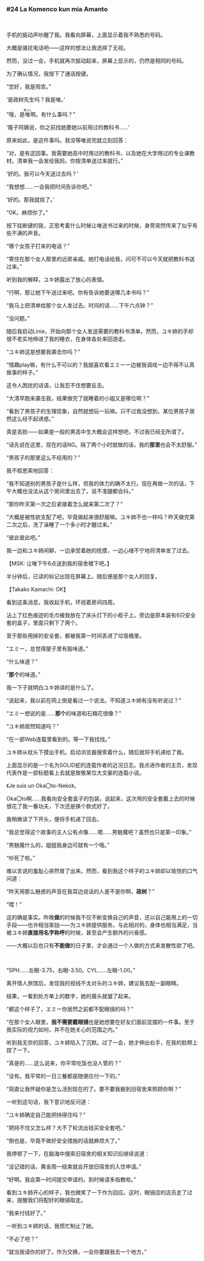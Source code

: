 ### #24 La Komenco kun mia Amanto

&emsp;

手机的振动声吵醒了我。我看向屏幕，上面显示着我不熟悉的号码。

大概是骚扰电话吧——这样的想法让我选择了无视。

然而，没过一会，手机就再次振动起来，屏幕上显示的，仍然是相同的号码。

为了确认情况，我按下了通话按键。

“您好，我是雨宫。”

‘是政树先生吗？我是唯。’

“哦，是<ruby><rb>唯</rb><rt>唯さん</rt></ruby>啊。有什么事吗？”

‘隆子阿姨说，你之前找她要她以前用过的教科书……’

原来如此，是这件事吗。我没等唯说完就立刻回答：

“对，是有这回事。我需要她高中时用过的教科书，以及她在大学用过的专业课教材。清单我一会发给我妈，你按清单送过来就行。”

‘好的。我可以今天送过去吗？’

“我想想……一会我把时间告诉你吧。”

‘好的。那我就挂了。’

“OK。麻烦你了。”

按下挂断键的我，正思考着什么时候让唯送书过来的时候，身旁突然传来了似乎有些不满的声音。

“哪个女孩子打来的电话？”

“寄住在那个女人那里的远房亲戚。她打电话给我，问可不可以今天就把教科书送过来。”

听到我的解释，ユキ姉露出了放心的表情。

“行啊，那让她下午送过来吧。你有告诉她要送哪几本书吗？”

“我马上把清单给那个女人发过去。时间的话……下午六点钟？”

“没问题。”

随后我启动Linie，开始向那个女人发送需要的教科书清单。然而，ユキ姉的手却很不老实地伸进了我的睡衣，在身体各处来回游走。

“ユキ姉这是想要我袭击你吗？”

“情趣play嘛，有什么不可以的？我就喜欢看エミー一边被我调戏一边不得不认真做事的样子。”

这令人困扰的话语，让我忍不住想要反击。

“大清早跑来袭击我，结果做完了就睡着的小姐又是哪位啊？”

“看到了男孩子的生理现象，自然就想玩一玩嘛。只不过我没想到，某位男孩子居然这么经不起诱惑。”

真是丢脸——如果是一般的男高中生大概会这样想吧，不过我已经无所谓了。

“话先说在这里，现在的话NG。隔了两个小时就做的话，我的**那里**也会不太舒服。”

“男孩子的那里这么不经用的？”

我不假思索地回答：

“我不知道别的男孩子是什么样，但我的体力的确不太行。现在再做一次的话，下午大概也没法从这个房间里出去了。说不准腿都会抖。”

“那你昨天第一次之后紧接着怎么就来第二次了？”

“大概是被性欲支配了吧，毕竟做起来很舒服嘛。ユキ姉不也一样吗？昨天做完第二次之后，洗了澡睡了一个多小时才醒过来。”

“彼此彼此吧。”

我一边和ユキ姉闲聊，一边承受着她的抚摸，一边心绪不宁地将清单发了过去。

【MSK: 让唯下午6点送到我的宿舍楼下吧。】

半分钟后，已读的标记出现在屏幕上。随后便是那个女人的回复。

【Takako Kamachi: OK】

看到这条消息，我收起手机，环视着房间四周。

沾上了红色痕迹的毛巾被我放在了床头灯下的小柜子上。旁边是原本装有6只安全套的盒子，里面只剩下了两个。

至于那些用掉的安全套，都被我第一时间丢进了垃圾桶里。

“エミー，总觉得屋子里有股味道。”

“什么味道？”

“**那个**的味道。”

我一下子就明白ユキ姉讲的是什么了。

“说起来，我以前在网上倒是看过一个说法。不知道ユキ姉有没有听说过？”

“エミー想说的是……**那个**的味道和石楠花很像？”

“ユキ姉居然知道吗？”

“在一部Web连载里看到的。等一下我找找。”

ユキ姉从枕头下摸出手机，启动浏览器搜索着什么，随后就将手机递给了我。

上面显示的是一个名为SOLID蛇的连载作者的近况日志。我点进作者的主页，发现代表作是一部标题看上去就是致敬某位大文豪的连载小说。

《Je suis un Oka〇to-Neko》。

Oka〇to啊……我看向安全套盒子的包装。说起来，这次用的安全套戴上去的时候很花了我一番功夫，下次还是换个款式好了。

我稍微读了下开头，便将手机递了回去。

“我总觉得这个故事的主人公有点像……嗯……男魅魔吧？虽然也只是第一印象。”

“男魅魔什么的，姐姐我身边可就有一个哦。”

“吵死了啦。”

难以言说的羞耻心突然冒了出来。然而，看到我这个样子的ユキ姉却以愉悦的口气问道：

“昨天用那么魅惑的声音在我耳边说话的人是不是你啊，**政树**？”

“喂！”

这的确是事实。昨晚**做**的时候我不仅不断变换自己的声音，还以自己能用上的一切手段——也许相当笨拙——为ユキ姉提供服务。与此相对的，身体也相当满足，当被ユキ姉**直接用名字称呼**的时候，甚至会产生额外的兴奋感。

——大概以后也只有**不能做**的日子里，才会通过一个人做的方式来发散性欲了吧。

&emsp;

“SPH……左眼-3.75，右眼-3.50。CYL……左眼-1.00。”

离开情人旅馆后，发现我的视线不太对头的ユキ姉，建议我去配一副眼睛。

结果，一看到处方单上的数字，她的眉头就皱了起来。

“都这个样子了，エミー你居然之前都不配眼镜的吗？”

“在那个女人眼里，**我不需要戴眼镜**也是她想要在好友们面前显摆的一件事。至于我实际的视力如何，并不在她关心的范围之内。”

听到我无奈的回答，ユキ姉陷入了沉默。过了一会，她才伸出右手，在我的脸颊上捏了一下。

“真是的……这么说来，你平常吃饭也没人管的？”

“没有。我平常的一日三餐都是随便应付一下的。”

“简直让我怀疑你是怎么活到现在的了。要不要我搬到旧宿舍来照顾你啊？”

一听到这句话，我下意识地反问道：

“ユキ姉确定自己能把持得住吗？”

“把持不住又怎么样？大不了轮流出钱买安全套吧。”

“倒也是，毕竟不做好安全措施的话就麻烦大了。”

我停顿了一下，在脑海中搜索旧宿舍的相关知识后继续说道：

“没记错的话，黄金周一结束就会开放旧宿舍的入住申请。”

“好啊。我会第一时间提交申请的。到时候请多指教啦。”

看到ユキ姉开心的样子，我也微笑了一下作为回应。这时，眼镜店的店员走了过来，提醒我们将配好的眼镜取走。

“我来付钱好了。”

一听到ユキ姉的话，我慌忙制止了她。

“不必了吧？”

“就当我请你的好了。作为交换，一会你要跟我去一个地方。”

&emsp;
